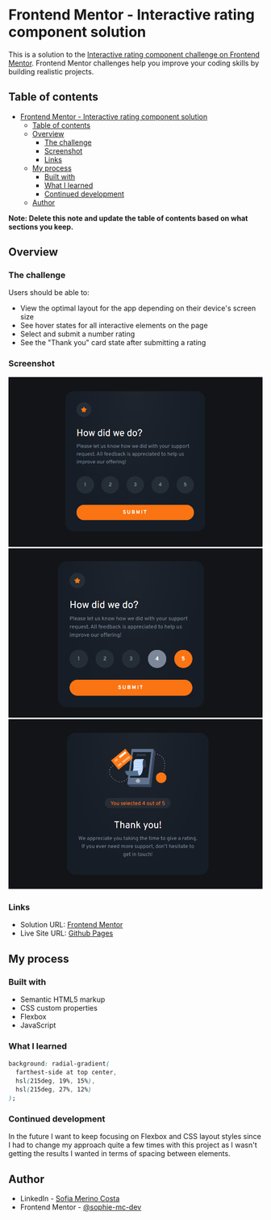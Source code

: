 # Frontend Mentor - Interactive rating component solution

This is a solution to the [Interactive rating component challenge on Frontend Mentor](https://www.frontendmentor.io/challenges/interactive-rating-component-koxpeBUmI). Frontend Mentor challenges help you improve your coding skills by building realistic projects. 

## Table of contents

- [Frontend Mentor - Interactive rating component solution](#frontend-mentor---interactive-rating-component-solution)
  - [Table of contents](#table-of-contents)
  - [Overview](#overview)
    - [The challenge](#the-challenge)
    - [Screenshot](#screenshot)
    - [Links](#links)
  - [My process](#my-process)
    - [Built with](#built-with)
    - [What I learned](#what-i-learned)
    - [Continued development](#continued-development)
  - [Author](#author)

**Note: Delete this note and update the table of contents based on what sections you keep.**

## Overview

### The challenge

Users should be able to:

- View the optimal layout for the app depending on their device's screen size
- See hover states for all interactive elements on the page
- Select and submit a number rating
- See the "Thank you" card state after submitting a rating

### Screenshot

![](./solution/rating-card.png)
![](./solution/rating-active-states.png)
![](./solution/thank-you-card.png)


### Links

- Solution URL: [Frontend Mentor](https://www.frontendmentor.io/solutions/interactive-rating-component-solution-with-scss-and-flexbox-31vR2JaIQb)
- Live Site URL: [Github Pages](https://sophie-mc-dev.github.io/interactive-rating-component/)

## My process

### Built with

- Semantic HTML5 markup
- CSS custom properties
- Flexbox
- JavaScript

### What I learned

```css
background: radial-gradient(
  farthest-side at top center,
  hsl(215deg, 19%, 15%),
  hsl(215deg, 27%, 12%)
);
```

### Continued development

In the future I want to keep focusing on Flexbox and CSS layout styles since I had to change my approach quite a few times with this project as I wasn't getting the results I wanted in terms of spacing between elements. 

## Author

- LinkedIn - [Sofia Merino Costa](https://www.linkedin.com/in/sofia-m-costa/)
- Frontend Mentor - [@sophie-mc-dev](https://www.frontendmentor.io/profile/sophie-mc-dev)